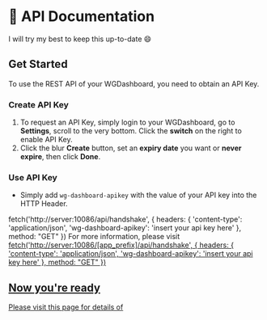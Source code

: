 # 📖 API Documentation

I will try my best to keep this up-to-date :smile:

## Get Started

To use the REST API of your WGDashboard, you need to obtain an API Key.

### Create API Key

1. To request an API Key, simply login to your WGDashboard, go to **Settings**, scroll to the very bottom. Click the **switch** on the right to enable API Key.
2. Click the blur **Create** button, set an **expiry date** you want or **never expire**, then click **Done**.

### Use API Key

- Simply add `wg-dashboard-apikey` with the value of your API key into the HTTP Header.

<tabs>
<tab title="Default">
<code-block lang="javascript">
fetch('http://server:10086/api/handshake', {
    headers: {
       'content-type': 'application/json',
        'wg-dashboard-apikey': 'insert your api key here'
    },
    method: "GET"
})
</code-block>
</tab>
<tab title="With APP_PREFIX set">

<note>
For more information, please visit <a href="✂️-Dashboard-Configuration.md"/>
</note>
<br/>

<code-block lang="javascript">
fetch('http://server:10086/[app_prefix]/api/handshake', {
    headers: {
       'content-type': 'application/json',
        'wg-dashboard-apikey': 'insert your api key here'
    },
    method: "GET"
})
</code-block>
</tab>
</tabs>



## Now you're ready

Please visit this page for details of [](API-Endpoints.md)